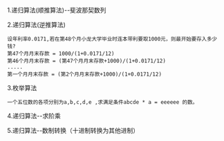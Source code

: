 1.递归算法(顺推算法)--斐波那契数列

2.递归算法(逆推算法)

    设年利率0.0171,若在第48个月小龙大学毕业时连本带利要取1000元，则最开始要存入多少钱?
    第47个月月末存款 = 1000/(1+0.0171/12)
    第46个月月末存款 = (第47个月月末存款+1000)/(1+0.0171/12)
    .....
    第一个月月末存款 = (第2个月月末存款+1000)/(1+0.0171/12)
    
3.枚举算法
    
    一个五位数的各项分别为a,b,c,d,e ,求满足条件abcde * a = eeeeee 的数。

4.递归算法--求阶乘

5.递归算法--数制转换（十进制转换为其他进制）